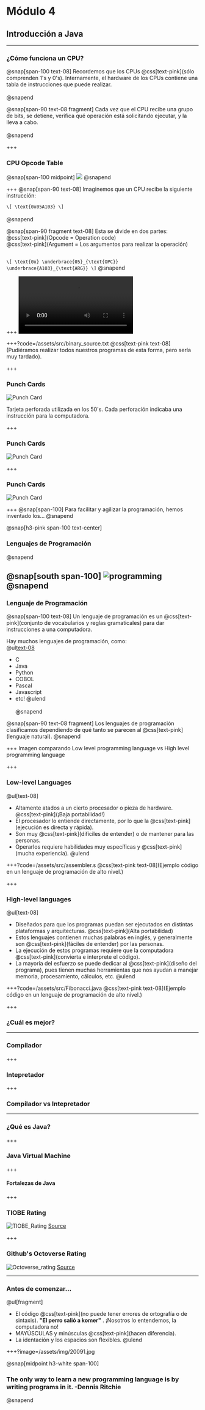 # Módulo 4
## Introducción a Java

---
### ¿Cómo funciona un CPU?
@snap[span-100 text-08]
Recordemos que los CPUs @css[text-pink](sólo comprenden 1's y 0's). 
Internamente, el hardware de los CPUs contiene una tabla de instrucciones que puede realizar.
<br><br>
@snapend

@snap[span-90 text-08 fragment]
Cada vez que el CPU recibe una grupo de bits, se detiene, verifica qué operación está solicitando ejecutar, y la lleva a cabo.
<br><br>
@snapend

+++
### CPU Opcode Table
@snap[span-100 midpoint]
![](/assets/img/opcode.png)
@snapend


+++ 
@snap[span-90 text-08]
Imaginemos que un CPU recibe la siguiente instrucción:

`\[ \text{0x05A103} \]`
<br><br>
@snapend


@snap[span-90 fragment text-08]
Esta se divide en dos partes:
<br>
@css[text-pink](Opcode = Operation code) <br>
@css[text-pink](Argument = Los argumentos para realizar la operación)<br><br>

`\[ \text{0x} \underbrace{05}_{\text{OPC}} \underbrace{A103}_{\text{ARG}} \]`
@snapend

+++
![Video](/assets/src/animation.mp4)

+++?code=/assets/src/binary_source.txt
@css[text-pink text-08](Pudiéramos realizar todos nuestros programas de esta forma, pero sería muy tardado).

+++
### Punch Cards
![Punch Card](/assets/img/punchcard2.png)

Tarjeta perforada utilizada en los 50's. Cada perforación indicaba una instrucción para la computadora.

+++
### Punch Cards
![Punch Card](/assets/img/punchcard3.jpg)

+++
### Punch Cards
![Punch Card](/assets/img/punchcard.jpg)

+++
@snap[span-100]
Para facilitar y agilizar la programación, hemos inventado los...
@snapend

@snap[h3-pink span-100 text-center]
### Lenguajes de Programación
@snapend

@snap[south span-100]
![programming](assets/img/programming_language.png)
@snapend
---
### Lenguaje de Programación
@snap[span-100 text-08]
Un lenguaje de programación es un @css[text-pink](conjunto de vocabularios y reglas gramaticales) para dar instrucciones a una computadora. 

Hay muchos lenguajes de programación, como:<br>
@ul[text-08](false)
* C
* Java
* Python
* COBOL
* Pascal
* Javascript
* etc!
@ulend
<br><br>
@snapend

@snap[span-90 text-08 fragment]
Los lenguajes de programación clasificamos dependiendo de qué tanto se parecen al @css[text-pink](lenguaje natural).
@snapend

+++ 
Imagen comparando Low level programming language vs High level programming language

+++
### Low-level Languages
@ul[text-08]
* Altamente atados a un cierto procesador o pieza de hardware. @css[text-pink](¡Baja portabilidad!)
* El procesador lo entiende directamente, por lo que la @css[text-pink](ejecución es directa y rápida).
* Son muy @css[text-pink](difíciles de entender) o de mantener para las personas.
* Operarlos requiere habilidades muy específicas y @css[text-pink](mucha experiencia).
@ulend

+++?code=/assets/src/assembler.s
@css[text-pink text-08](Ejemplo código en un lenguaje de programación de alto nivel.)

+++
### High-level languages
@ul[text-08]
* Diseñados para que los programas puedan ser ejecutados en distintas plataformas y arquitecturas. @css[text-pink](Alta portabilidad)
* Estos lenguajes contienen muchas palabras en inglés, y generalmente son @css[text-pink](fáciles de entender) por las personas.
* La ejecución de estos programas requiere que la computadora @css[text-pink](convierta e interprete el código).
* La mayoría del esfuerzo se puede dedicar al @css[text-pink](diseño del programa), pues tienen muchas herramientas que nos ayudan a manejar memoria, procesamiento, cálculos, etc.
@ulend

+++?code=/assets/src/Fibonacci.java
@css[text-pink text-08](Ejemplo código en un lenguaje de programación de alto nivel.)

+++
### ¿Cuál es mejor?

---
### Compilador

+++
### Intepretador

+++
### Compilador vs Intepretador


---
### ¿Qué es Java?


+++ 
### Java Virtual Machine


+++
#### Fortalezas de Java


+++ 
### TIOBE Rating
![TIOBE_Rating](/assets/img/TIOBE_rating.png)
[Source](https://www.tiobe.com/tiobe-index/)

+++
### Github's Octoverse Rating

![Octoverse_rating](/assets/img/Octoverse_rating.png)
[Source](https://octoverse.github.com/projects#languages)

---
### Antes de comenzar...
@ul[fragment]
* El código @css[text-pink](no puede tener errores de ortografía o de sintaxis). __"El perro salió a komer"__ . ¡Nosotros lo entendemos, la computadora no!
* MAYÚSCULAS y minúsculas @css[text-pink](hacen diferencia).
* La identación y los espacios son flexibles. 
@ulend


+++?image=/assets/img/20091.jpg

@snap[midpoint h3-white span-100]
### The only way to learn a new programming language is by writing programs in it. -Dennis Ritchie
@snapend
